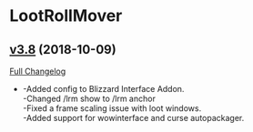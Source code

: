 # LootRollMover

## [v3.8](https://github.com/Xruptor/LootRollMover/tree/v3.8) (2018-10-09)
[Full Changelog](https://github.com/Xruptor/LootRollMover/compare/v3.7...v3.8)

- -Added config to Blizzard Interface Addon.  
    -Changed /lrm show to /lrm anchor  
    -Fixed a frame scaling issue with loot windows.  
    -Added support for wowinterface and curse autopackager.  
